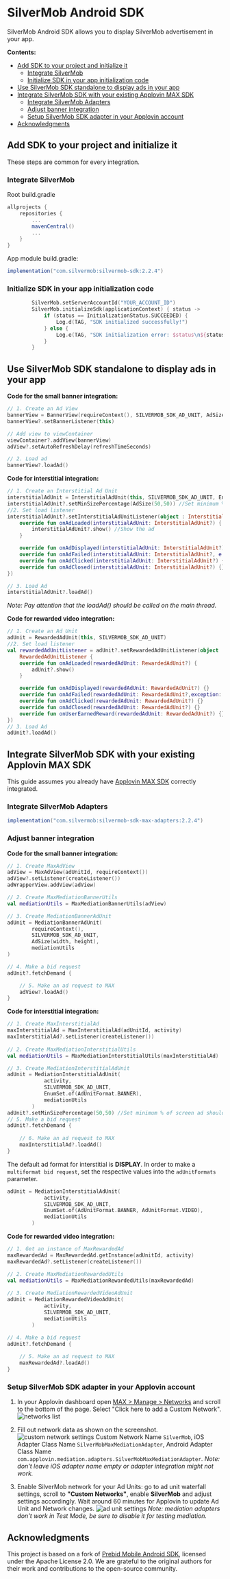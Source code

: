 # SilverMob Android SDK

SilverMob Android SDK allows you to display SilverMob advertisement in your app.

**Contents:**
- [Add SDK to your project and initialize it](#add-sdk-to-your-project-and-initialize-it)
    * [Integrate SilverMob](#integrate-silvermob)
    * [Initialize SDK in your app initialization code](#initialize-sdk-in-your-app-initialization-code)
- [Use SilverMob SDK standalone to display ads in your app](#use-silvermob-sdk-standalone-to-display-ads-in-your-app)
- [Integrate SilverMob SDK with your existing Applovin MAX SDK](#integrate-silvermob-sdk-with-your-existing-applovin-max-sdk)
    * [Integrate SilverMob Adapters](#integrate-silvermob-adapters)
    * [Adjust banner integration](#adjust-banner-integration)
    * [Setup SilverMob SDK adapter in your Applovin account](#setup-silvermob-sdk-adapter-in-your-applovin-account)
- [Acknowledgments](#acknowledgments)


## Add SDK to your project and initialize it
These steps are common for every integration.
### Integrate SilverMob
Root build.gradle
```groovy
allprojects {
    repositories {
        ...
        mavenCentral()
        ...
    }
}
```
App module build.gradle:
```groovy
implementation("com.silvermob:silvermob-sdk:2.2.4")
```
### Initialize SDK in your app initialization code
```kotlin
        SilverMob.setServerAccountId("YOUR_ACCOUNT_ID")
        SilverMob.initializeSdk(applicationContext) { status ->
            if (status == InitializationStatus.SUCCEEDED) {
                Log.d(TAG, "SDK initialized successfully!")
            } else {
                Log.e(TAG, "SDK initialization error: $status\n${status.description}")
            }
        }
```

## Use SilverMob SDK standalone to display ads in your app
**Code for the small banner integration:**
```kotlin
// 1. Create an Ad View
bannerView = BannerView(requireContext(), SILVERMOB_SDK_AD_UNIT, AdSize(WIDTH, HEIGHT))
bannerView?.setBannerListener(this)

// Add view to viewContainer
viewContainer?.addView(bannerView)
adView?.setAutoRefreshDelay(refreshTimeSeconds)

// 2. Load ad
bannerView?.loadAd()
```
**Code for interstitial integration:**
```kotlin
// 1. Create an Interstitial Ad Unit
interstitialAdUnit = InterstitialAdUnit(this, SILVERMOB_SDK_AD_UNIT, EnumSet.of(AdUnitFormat.BANNER,AdUnitFormat.VIDEO))
interstitialAdUnit?.setMinSizePercentage(AdSize(50,50)) //Set minimum % of screen ad should occupy
//2. Set load listener 
interstitialAdUnit?.setInterstitialAdUnitListener(object : InterstitialAdUnitListener {
    override fun onAdLoaded(interstitialAdUnit: InterstitialAdUnit?) {
        interstitialAdUnit?.show() //Show the ad
    }

    override fun onAdDisplayed(interstitialAdUnit: InterstitialAdUnit?) {}
    override fun onAdFailed(interstitialAdUnit: InterstitialAdUnit?, e: AdException?) {}
    override fun onAdClicked(interstitialAdUnit: InterstitialAdUnit?) {}
    override fun onAdClosed(interstitialAdUnit: InterstitialAdUnit?) {}
})

// 3. Load Ad
interstitialAdUnit?.loadAd()
```
_Note: Pay attention that the loadAd() should be called on the main thread._

**Code for rewarded video integration:**
```kotlin
// 1. Create an Ad Unit
adUnit = RewardedAdUnit(this, SILVERMOB_SDK_AD_UNIT)
//2. Set load listener 
val rewardedAdUnitListener = adUnit?.setRewardedAdUnitListener(object :
    RewardedAdUnitListener {
    override fun onAdLoaded(rewardedAdUnit: RewardedAdUnit?) {
        adUnit?.show()
    }

    override fun onAdDisplayed(rewardedAdUnit: RewardedAdUnit?) {}
    override fun onAdFailed(rewardedAdUnit: RewardedAdUnit?,exception: AdException?) {}
    override fun onAdClicked(rewardedAdUnit: RewardedAdUnit?) {}
    override fun onAdClosed(rewardedAdUnit: RewardedAdUnit?) {}
    override fun onUserEarnedReward(rewardedAdUnit: RewardedAdUnit?) {}
})
// 3. Load Ad
adUnit?.loadAd()
```


## Integrate SilverMob SDK with your existing Applovin MAX SDK
This guide assumes you already have [Applovin MAX SDK](https://dash.applovin.com/documentation/mediation/android/getting-started/integration) correctly integrated. 

### Integrate SilverMob Adapters

```groovy
implementation("com.silvermob:silvermob-sdk-max-adapters:2.2.4")
```

### Adjust banner integration
**Code for the small banner integration:**
```kotlin
// 1. Create MaxAdView
adView = MaxAdView(adUnitId, requireContext())
adView?.setListener(createListener())
adWrapperView.addView(adView)

// 2. Create MaxMediationBannerUtils
val mediationUtils = MaxMediationBannerUtils(adView)

// 3. Create MediationBannerAdUnit
adUnit = MediationBannerAdUnit(
        requireContext(),
        SILVERMOB_SDK_AD_UNIT,
        AdSize(width, height),
        mediationUtils
)

// 4. Make a bid request
adUnit?.fetchDemand {

    // 5. Make an ad request to MAX
    adView?.loadAd()
}
```
**Code for interstitial integration:**
```kotlin
// 1. Create MaxInterstitialAd
maxInterstitialAd = MaxInterstitialAd(adUnitId, activity)
maxInterstitialAd?.setListener(createListener())
        
// 2. Create MaxMediationInterstitialUtils
val mediationUtils = MaxMediationInterstitialUtils(maxInterstitialAd)

// 3. Create MediationInterstitialAdUnit
adUnit = MediationInterstitialAdUnit(
            activity,
            SILVERMOB_SDK_AD_UNIT,
            EnumSet.of(AdUnitFormat.BANNER),
            mediationUtils
        )
adUnit?.setMinSizePercentage(50,50) //Set minimum % of screen ad should occupy       
// 5. Make a bid request
adUnit?.fetchDemand {
 
    // 6. Make an ad request to MAX
    maxInterstitialAd?.loadAd()
}
```
The default ad format for interstitial is **DISPLAY**. In order to make a `multiformat bid request`, set the respective values into the `adUnitFormats` parameter.
```kotlin
adUnit = MediationInterstitialAdUnit(
            activity,
            SILVERMOB_SDK_AD_UNIT,
            EnumSet.of(AdUnitFormat.BANNER, AdUnitFormat.VIDEO),
            mediationUtils
        )
```
**Code for rewarded video integration:**
```kotlin
// 1. Get an instance of MaxRewardedAd
maxRewardedAd = MaxRewardedAd.getInstance(adUnitId, activity)
maxRewardedAd?.setListener(createListener())

// 2. Create MaxMediationRewardedUtils
val mediationUtils = MaxMediationRewardedUtils(maxRewardedAd)
    
// 3. Create MediationRewardedVideoAdUnit
adUnit = MediationRewardedVideoAdUnit(
            activity,
            SILVERMOB_SDK_AD_UNIT,
            mediationUtils
        )
        
// 4. Make a bid request
adUnit?.fetchDemand {

    // 5. Make an ad request to MAX
    maxRewardedAd?.loadAd()
}
```


### Setup SilverMob SDK adapter in your Applovin account

1. In your Applovin dashboard open [MAX > Manage > Networks](https://dash.applovin.com/o/mediation/networks/) and scroll to the bottom of the page. 
Select "Click here to add a Custom Network".
![networks list](https://files.silvermob.com/img/2024-02-02_14-37-57.png)


2. Fill out network data as shown on the screenshot.
![custom network settings](https://files.silvermob.com/img/2024-02-02_14-38-35.png)
Custom Network Name `SilverMob`, iOS Adapter Class Name `SilverMobMaxMediationAdapter`, Android Adapter Class Name `com.applovin.mediation.adapters.SilverMobMaxMediationAdapter`.
*Note: don't leave iOS adapter name empty or adapter integration might not work.*


3. Enable SilverMob network for your Ad Units: go to ad unit waterfall settings, scroll to **"Custom Networks"**, enable **SilverMob** and adjust settings accordingly. Wait around 60 minutes for Applovin to update Ad Unit and Network changes.
![ad unit settings](https://files.silvermob.com/img/2024-02-02_14-39-29.png)
*Note: mediation adapters don't work in Test Mode, be sure to disable it for testing mediation.*
## Acknowledgments

This project is based on a fork of [Prebid Mobile Android SDK](https://github.com/prebid/prebid-mobile-android), licensed under the Apache License 2.0. We are grateful to the original authors for their work and contributions to the open-source community.